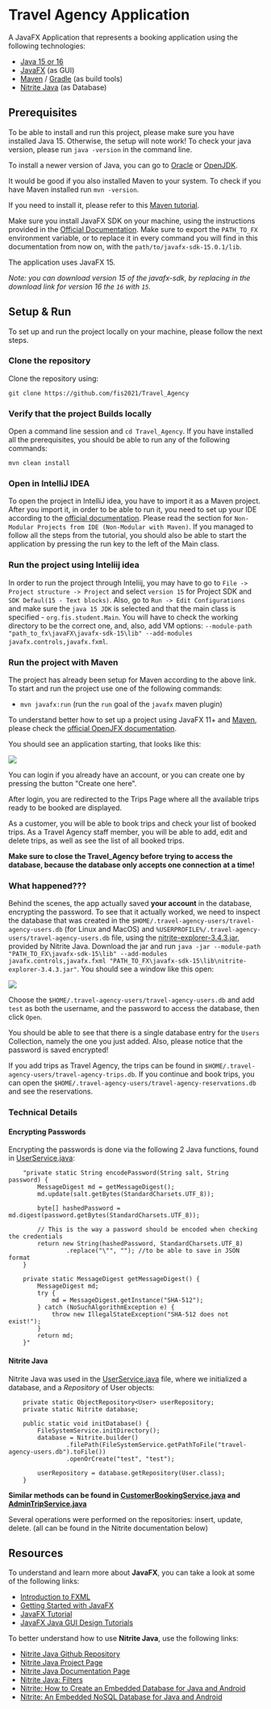 # Travel Agency Application
A JavaFX Application that represents a booking application using the following technologies:
* [Java 15 or 16](https://www.oracle.com/java/technologies/javase-downloads.html)
* [JavaFX](https://openjfx.io/openjfx-docs/) (as GUI)
* [Maven](https://maven.apache.org/) / [Gradle](https://gradle.org/) (as build tools)
* [Nitrite Java](https://www.dizitart.org/nitrite-database.html) (as Database)

## Prerequisites
To be able to install and run this project, please make sure you have installed Java 15. Otherwise, the setup will note work!
To check your java version, please run `java -version` in the command line.

To install a newer version of Java, you can go to [Oracle](https://www.oracle.com/java/technologies/javase-downloads.html) or [OpenJDK](https://jdk.java.net/).

It would be good if you also installed Maven to your system. To check if you have Maven installed run `mvn -version`.

If you need to install it, please refer to this [Maven tutorial](https://www.baeldung.com/install-maven-on-windows-linux-mac).

Make sure you install JavaFX SDK on your machine, using the instructions provided in the [Official Documentation](https://openjfx.io/openjfx-docs/#install-javafx). Make sure to export the `PATH_TO_FX` environment variable, or to replace it in every command you will find in this documentation from now on, with the `path/to/javafx-sdk-15.0.1/lib`.

The application uses JavaFX 15.

_Note: you can download version 15 of the javafx-sdk, by replacing in the download link for version 16 the `16` with `15`._

## Setup & Run
To set up and run the project locally on your machine, please follow the next steps.

### Clone the repository
Clone the repository using:
```git
git clone https://github.com/fis2021/Travel_Agency
```

### Verify that the project Builds locally
Open a command line session and `cd Travel_Agency`.
If you have installed all the prerequisites, you should be able to run any of the following commands:
```
mvn clean install
```

### Open in IntelliJ IDEA
To open the project in IntelliJ idea, you have to import it as a Maven project.
After you import it, in order to be able to run it, you need to set up your IDE according to the [official documentation](https://openjfx.io/openjfx-docs/). Please read the section for `Non-Modular Projects from IDE (Non-Modular with Maven)`.
If you managed to follow all the steps from the tutorial, you should also be able to start the application by pressing the run key to the left of the Main class.

### Run the project using Inteliij idea
In order to run the project through Inteliij, you may have to go to ` File -> Project structure -> Project ` and select `version 15` for Project SDK and `SDK Defaul(15 - Text blocks)`.
Also, go to `Run -> Edit Configurations ` and make sure the `java 15 JDK` is selected and that the main class is specified - `org.fis.student.Main`. You will have to check the working 
directory to be the correct one, and, also, add VM options: `--module-path "path_to_fx\javaFX\javafx-sdk-15\lib" --add-modules javafx.controls,javafx.fxml`.

### Run the project with Maven 
The project has already been setup for Maven according to the above link.
To start and run the project use one of the following commands:
* `mvn javafx:run` (run the `run` goal of the `javafx` maven plugin)

To understand better how to set up a project using JavaFX 11+ and [Maven](https://openjfx.io/openjfx-docs/#maven), please check the [official OpenJFX documentation](https://openjfx.io/).

You should see an application starting, that looks like this:

<img src="poze/app_start.png" />

You can login if you already have an account, or you can create one by pressing the button "Create one here".

After login, you are redirected to the Trips Page where all the available trips ready to be booked are displayed. 

As a customer, you will be able to book trips and check your list of booked trips. 
As a Travel Agency staff member, you will be able to add, edit and delete trips, as well as see the list of all booked trips.

**Make sure to close the Travel_Agency before trying to access the database, because the database only accepts one connection at a time!**

### What happened???

Behind the scenes, the app actually saved **your account** in the database, encrypting the password. To see that it actually worked, we need to inspect the database that was created in the
`$HOME/.travel-agency-users/travel-agency-users.db` (for Linux and MacOS) and `%USERPROFILE%/.travel-agency-users/travel-agency-users.db` file, using the [nitrite-explorer-3.4.3.jar](https://github.com/nitrite/nitrite-java/releases/download/v3.4.3/nitrite-explorer-3.4.3.jar), provided by Nitrite Java.
Download the jar and run `java -jar --module-path "PATH_TO_FX\javafx-sdk-15\lib" --add-modules javafx.controls,javafx.fxml "PATH_TO_FX\javafx-sdk-15\lib\nitrite-explorer-3.4.3.jar"`. 
You should see a window like this open:

<img src="poze/nitrite_start.png" />

Choose the `$HOME/.travel-agency-users/travel-agency-users.db` and add `test` as both the username, and the password to access the database, then click `Open`.

You should be able to see that there is a single database entry for the `Users` Collection, namely the one you just added. Also, please notice that the password is saved encrypted!

If you add trips as Travel Agency, the trips can be found in `$HOME/.travel-agency-users/travel-agency-trips.db`.
If you continue and book trips, you can open the `$HOME/.travel-agency-users/travel-agency-reservations.db` and see the reservations.

### Technical Details

#### Encrypting Passwords
Encrypting the passwords is done via the following 2 Java functions, found in [UserService.java](https://github.com/fis2021/Travel_Agency/blob/main/src/main/java/org/fis/student/services/UserService.java):
```
    "private static String encodePassword(String salt, String password) {
        MessageDigest md = getMessageDigest();
        md.update(salt.getBytes(StandardCharsets.UTF_8));

        byte[] hashedPassword = md.digest(password.getBytes(StandardCharsets.UTF_8));

        // This is the way a password should be encoded when checking the credentials
        return new String(hashedPassword, StandardCharsets.UTF_8)
                .replace("\"", ""); //to be able to save in JSON format
    }

    private static MessageDigest getMessageDigest() {
        MessageDigest md;
        try {
            md = MessageDigest.getInstance("SHA-512");
        } catch (NoSuchAlgorithmException e) {
            throw new IllegalStateException("SHA-512 does not exist!");
        }
        return md;
    }"
```

#### Nitrite Java
Nitrite Java was used in the [UserService.java](https://github.com/fis2021/Travel_Agency/blob/main/src/main/java/org/fis/student/services/UserService.java) file, where we initialized a database, and a _Repository_ of User objects:
```
    private static ObjectRepository<User> userRepository;
    private static Nitrite database;

    public static void initDatabase() {
        FileSystemService.initDirectory();
        database = Nitrite.builder()
                .filePath(FileSystemService.getPathToFile("travel-agency-users.db").toFile())
                .openOrCreate("test", "test");

        userRepository = database.getRepository(User.class);
    }
```
**Similar methods can be found in [CustomerBookingService.java](https://github.com/fis2021/Travel_Agency/blob/main/src/main/java/org/fis/student/services/CustomerBookingService.java) and [AdminTripService.java](https://github.com/fis2021/Travel_Agency/blob/main/src/main/java/org/fis/student/services/AdminTripService.java)**

Several operations were performed on the repositories: insert, update, delete. (all can be found in the Nitrite documentation below)

## Resources
To understand and learn more about **JavaFX**, you can take a look at some of the following links:
* [Introduction to FXML](https://openjfx.io/javadoc/16/javafx.fxml/javafx/fxml/doc-files/introduction_to_fxml.html)
* [Getting Started with JavaFX](https://openjfx.io/openjfx-docs/)
* [JavaFX Tutorial](https://code.makery.ch/library/javafx-tutorial/)
* [JavaFX Java GUI Design Tutorials](https://www.youtube.com/playlist?list=PL6gx4Cwl9DGBzfXLWLSYVy8EbTdpGbUIG)

To better understand how to use **Nitrite Java**, use the following links:
* [Nitrite Java Github Repository](https://github.com/nitrite/nitrite-java)
* [Nitrite Java Project Page](https://www.dizitart.org/nitrite-database.html)
* [Nitrite Java Documentation Page](https://www.dizitart.org/nitrite-database/)
* [Nitrite Java: Filters](https://www.dizitart.org/nitrite-database/#filter)
* [Nitrite: How to Create an Embedded Database for Java and Android](https://dzone.com/articles/nitrite-how-to-create-an-embedded-database-for-jav)
* [Nitrite: An Embedded NoSQL Database for Java and Android](https://medium.com/@anidotnet/nitrite-an-embedded-nosql-database-for-java-and-android-318bf48c7758)

